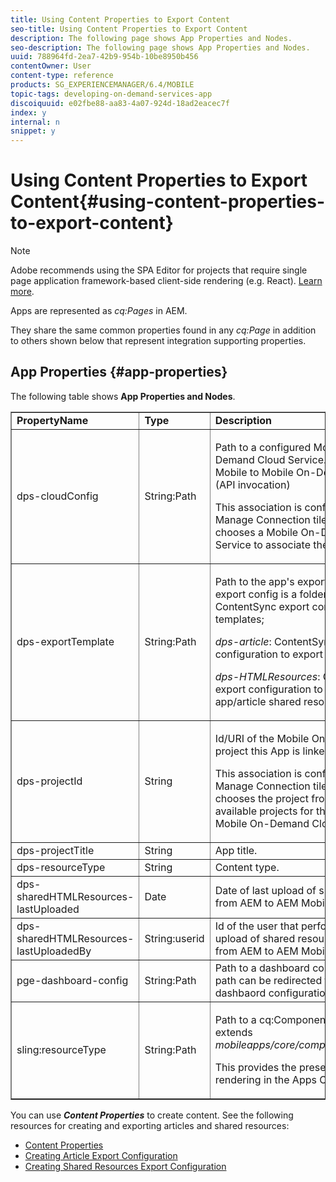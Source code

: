 ```yaml
---
title: Using Content Properties to Export Content
seo-title: Using Content Properties to Export Content
description: The following page shows App Properties and Nodes.
seo-description: The following page shows App Properties and Nodes.
uuid: 788964fd-2ea7-42b9-954b-10be8950b456
contentOwner: User
content-type: reference
products: SG_EXPERIENCEMANAGER/6.4/MOBILE
topic-tags: developing-on-demand-services-app
discoiquuid: e02fbe88-aa83-4a07-924d-18ad2eacec7f
index: y
internal: n
snippet: y
---
```


# Using Content Properties to Export Content{#using-content-properties-to-export-content}

>[!NOTE]
>
>Adobe recommends using the SPA Editor for projects that require single page application framework-based client-side rendering (e.g. React). [Learn more](../../sites/developing/using/spa-overview.md).

Apps are represented as *cq:Pages* in AEM.

They share the same common properties found in any *cq:Page* in addition to others shown below that represent integration supporting properties.

## App Properties {#app-properties}

The following table shows **App Properties and Nodes**.

<table border="1" cellpadding="1" cellspacing="0" width="100%"> 
 <tbody> 
  <tr> 
   <td><strong>PropertyName</strong></td> 
   <td><strong>Type</strong></td> 
   <td><strong>Description</strong></td> 
  </tr> 
  <tr> 
   <td>dps-cloudConfig</td> 
   <td>String:Path</td> 
   <td><p>Path to a configured Mobile On-Demand Cloud Service. Used for AEM Mobile to Mobile On-Demand actions (API invocation)</p> <p>This association is configured via the Manage Connection tile when an author chooses a Mobile On-Demand Cloud Service to associate the app to.</p> </td> 
  </tr> 
  <tr> 
   <td>dps-exportTemplate</td> 
   <td>String:Path</td> 
   <td><p>Path to the app's export configs. The export config is a folder with 2 child ContentSync export configuration templates;</p> <p><i>dps-article</i>: ContentSync export configuration to export article content</p> <p><i>dps-HTMLResources</i>: ContentSync export configuration to export app/article shared resources</p> </td> 
  </tr> 
  <tr> 
   <td>dps-projectId</td> 
   <td>String</td> 
   <td><p>Id/URI of the Mobile On-Demand project this App is linked/bound to.</p> <p>This association is configured via the Manage Connection tile when an author chooses the project from a list of available projects for the associated Mobile On-Demand Cloud Service.</p> </td> 
  </tr> 
  <tr> 
   <td>dps-projectTitle</td> 
   <td>String</td> 
   <td>App title.</td> 
  </tr> 
  <tr> 
   <td>dps-resourceType</td> 
   <td>String</td> 
   <td>Content type.</td> 
  </tr> 
  <tr> 
   <td>dps-sharedHTMLResources-lastUploaded</td> 
   <td>Date</td> 
   <td>Date of last upload of shared resources from AEM to AEM Mobile.</td> 
  </tr> 
  <tr> 
   <td>dps-sharedHTMLResources-lastUploadedBy</td> 
   <td>String:userid</td> 
   <td>Id of the user that performed the last upload of shared resources request from AEM to AEM Mobile.</td> 
  </tr> 
  <tr> 
   <td>pge-dashboard-config</td> 
   <td>String:Path</td> 
   <td>Path to a dashboard configuration. The path can be redirected to a custom dashbaord configuration as needed.</td> 
  </tr> 
  <tr> 
   <td>sling:resourceType</td> 
   <td>String:Path</td> 
   <td><p>Path to a cq:Component that is or extends <i>mobileapps/core/components/instance.</i></p> <p>This provides the presence and rendering in the Apps Catalog.</p> </td> 
  </tr> 
 </tbody> 
</table>

You can use ***Content Properties*** to create content. See the following resources for creating and exporting articles and shared resources:

* [Content Properties](../../mobile/using/content-properties.md)
* [Creating Article Export Configuration](../../mobile/using/creating-article-export-configuration.md)
* [Creating Shared Resources Export Configuration](../../mobile/using/creating-shared-resources-export-configuration.md)

